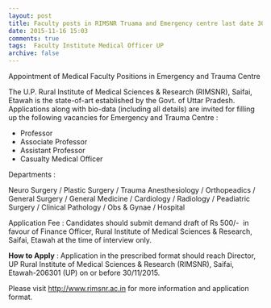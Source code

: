 ```yaml
---
layout: post
title: Faculty posts in RIMSNR Truama and Emergency centre last date 30th Nov-2015   
date: 2015-11-16 15:03
comments: true
tags:  Faculty Institute Medical Officer UP 
archive: false
---
```

Appointment of Medical Faculty Positions in Emergency and Trauma Centre 


The U.P. Rural Institute of Medical Sciences & Research (RIMSNR), Saifai, Etawah is the state-of-art established by the Govt. of Uttar Pradesh. Applications along with bio-data (including all details) are invited for filling up the following vacancies for Emergency and Trauma Centre :

- Professor 
- Associate Professor   
- Assistant Professor 
- Casualty Medical Officer 


Departments :

Neuro Surgery / Plastic Surgery / Trauma Anesthesiology / Orthopeadics / General Surgery / General Medicine / Cardiology / Radiology / Peadiatric Surgery / Clinical Pathology / Obs & Gynae / Hospital 

Application Fee : Candidates should submit demand draft of Rs 500/-  in favour of Finance Officer, Rural Institute of Medical Sciences & Research, Saifai, Etawah at the time of interview only.




**How to Apply** : Application in the prescribed format should reach Director, UP Rural Institute of Medical Sciences & Research (RIMSNR), Saifai, Etawah-206301 (UP) on or before 30/11/2015.





Please visit <http://www.rimsnr.ac.in> for more information and application format. 





